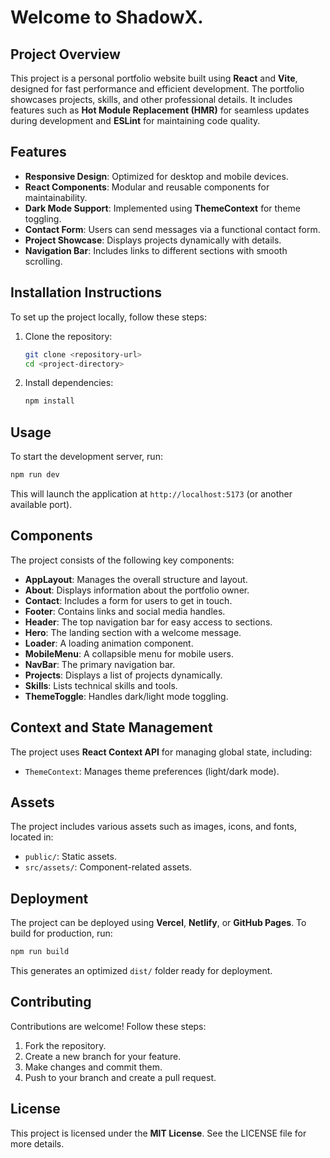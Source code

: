 # Welcome to ShadowX. 


## Project Overview
This project is a personal portfolio website built using **React** and **Vite**, designed for fast performance and efficient development. The portfolio showcases projects, skills, and other professional details. It includes features such as **Hot Module Replacement (HMR)** for seamless updates during development and **ESLint** for maintaining code quality.

## Features
- **Responsive Design**: Optimized for desktop and mobile devices.
- **React Components**: Modular and reusable components for maintainability.
- **Dark Mode Support**: Implemented using **ThemeContext** for theme toggling.
- **Contact Form**: Users can send messages via a functional contact form.
- **Project Showcase**: Displays projects dynamically with details.
- **Navigation Bar**: Includes links to different sections with smooth scrolling.

## Installation Instructions
To set up the project locally, follow these steps:

1. Clone the repository:
   ```bash
   git clone <repository-url>
   cd <project-directory>
   ```

2. Install dependencies:
   ```bash
   npm install
   ```

## Usage
To start the development server, run:
```bash
npm run dev
```
This will launch the application at `http://localhost:5173` (or another available port).

## Components
The project consists of the following key components:

- **AppLayout**: Manages the overall structure and layout.
- **About**: Displays information about the portfolio owner.
- **Contact**: Includes a form for users to get in touch.
- **Footer**: Contains links and social media handles.
- **Header**: The top navigation bar for easy access to sections.
- **Hero**: The landing section with a welcome message.
- **Loader**: A loading animation component.
- **MobileMenu**: A collapsible menu for mobile users.
- **NavBar**: The primary navigation bar.
- **Projects**: Displays a list of projects dynamically.
- **Skills**: Lists technical skills and tools.
- **ThemeToggle**: Handles dark/light mode toggling.

## Context and State Management
The project uses **React Context API** for managing global state, including:
- `ThemeContext`: Manages theme preferences (light/dark mode).

## Assets
The project includes various assets such as images, icons, and fonts, located in:
- `public/`: Static assets.
- `src/assets/`: Component-related assets.

## Deployment
The project can be deployed using **Vercel**, **Netlify**, or **GitHub Pages**. To build for production, run:
```bash
npm run build
```
This generates an optimized `dist/` folder ready for deployment.

## Contributing
Contributions are welcome! Follow these steps:
1. Fork the repository.
2. Create a new branch for your feature.
3. Make changes and commit them.
4. Push to your branch and create a pull request.

## License
This project is licensed under the **MIT License**. See the LICENSE file for more details.

